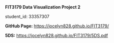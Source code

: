 **FIT3179 Data Visualization Project 2**

student_id: 33357307

**GitHub Page:** 
https://jocelyn828.github.io/FIT3179/

**5DS:** 
https://jocelyn828.github.io/FIT3179/5DS.pdf
